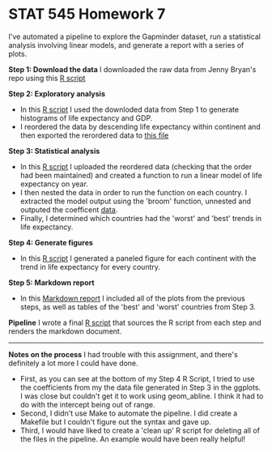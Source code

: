 # STAT 545 Homework 7

I've automated a pipeline to explore the Gapminder dataset, run a statistical analysis involving linear models, and generate a report with a series of plots. 

**Step 1: Download the data**
I downloaded the raw data from Jenny Bryan's repo using this [R script](https://github.com/KateJohnson/STAT545-hw-Johnson-Kate/blob/master/hw07-Automating_Pipelines/Download_data.R)

**Step 2: Exploratory analysis**
- In this [R script](https://github.com/KateJohnson/STAT545-hw-Johnson-Kate/blob/master/hw07-Automating_Pipelines/Exploratory_analyses.R) I used the downloded data from Step 1 to generate histograms of life expectancy and GDP. 
- I reordered the data by descending life expectancy within continent and then exported the rerordered data to [this file](https://github.com/KateJohnson/STAT545-hw-Johnson-Kate/blob/master/hw07-Automating_Pipelines/gapminder.reordered.tsv)

**Step 3: Statistical analysis**
- In this [R script](https://github.com/KateJohnson/STAT545-hw-Johnson-Kate/blob/master/hw07-Automating_Pipelines/Statistical_analyses.R) I uploaded the reordered data (checking that the order had been maintained) and created a function to run a linear model of life expectancy on year. 
- I then nested the data in order to run the function on each country. I extracted the model output using the 'broom' function, unnested and outputed the coefficent [data](https://github.com/KateJohnson/STAT545-hw-Johnson-Kate/blob/master/hw07-Automating_Pipelines/gap.lifeExp.fits.tsv).
- Finally, I determined which countries had the 'worst' and 'best' trends in life expectancy.

**Step 4: Generate figures**
- In this [R script](https://github.com/KateJohnson/STAT545-hw-Johnson-Kate/blob/master/hw07-Automating_Pipelines/Generate_figures.R) I generated a paneled figure for each continent with the trend in life expectancy for every country.

**Step 5: Markdown report**
- In this [Markdown report](https://github.com/KateJohnson/STAT545-hw-Johnson-Kate/blob/master/hw07-Automating_Pipelines/Gapminder_report.md) I included all of the plots from the previous steps, as well as tables of the 'best' and 'worst' countries from Step 3. 

**Pipeline**
I wrote a final [R script](https://github.com/KateJohnson/STAT545-hw-Johnson-Kate/blob/master/hw07-Automating_Pipelines/Pipeline.R) that sources the R script from each step and renders the markdown document.


------
**Notes on the process**
I had trouble with this assignment, and there's definitely a lot more I could have done. 
- First, as you can see at the bottom of my Step 4 R Script, I tried to use the coefficients from my the data file generated in Step 3 in the ggplots. I was close but couldn't get it to work using geom_abline. I think it had to do with the intercept being out of range. 
- Second, I didn't use Make to automate the pipeline. I did create a Makefile but I couldn't figure out the syntax and gave up. 
- Third, I would have liked to create a 'clean up' R script for deleting all of the files in the pipeline. An example would have been really helpful! 

